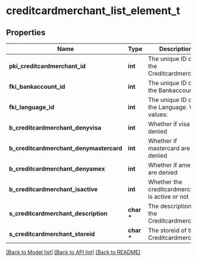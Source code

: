 # creditcardmerchant_list_element_t

## Properties
Name | Type | Description | Notes
------------ | ------------- | ------------- | -------------
**pki_creditcardmerchant_id** | **int** | The unique ID of the Creditcardmerchant | 
**fki_bankaccount_id** | **int** | The unique ID of the Bankaccount | 
**fki_language_id** | **int** | The unique ID of the Language.  Valid values:  |Value|Description| |-|-| |1|French| |2|English| | [optional] 
**b_creditcardmerchant_denyvisa** | **int** | Whether if visa are denied | 
**b_creditcardmerchant_denymastercard** | **int** | Whether if mastercard are denied | 
**b_creditcardmerchant_denyamex** | **int** | Whether if amex are denied | 
**b_creditcardmerchant_isactive** | **int** | Whether the creditcardmerchant is active or not | 
**s_creditcardmerchant_description** | **char \*** | The description of the Creditcardmerchant | 
**s_creditcardmerchant_storeid** | **char \*** | The storeid of the Creditcardmerchant | 

[[Back to Model list]](../README.md#documentation-for-models) [[Back to API list]](../README.md#documentation-for-api-endpoints) [[Back to README]](../README.md)


